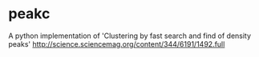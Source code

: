 # peakc
A python implementation of 'Clustering by fast search and find of density peaks'
http://science.sciencemag.org/content/344/6191/1492.full
